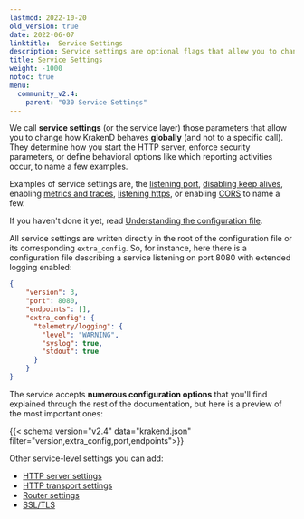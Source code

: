 ```yaml
---
lastmod: 2022-10-20
old_version: true
date: 2022-06-07
linktitle:  Service Settings
description: Service settings are optional flags that allow you to change how KrakenD behaves globally for all endpoints across configuration.
title: Service Settings
weight: -1000
notoc: true
menu:
  community_v2.4:
    parent: "030 Service Settings"
---
```

We call **service settings** (or the service layer) those parameters that allow you to change how KrakenD behaves **globally** (and not to a specific call). They determine how you start the HTTP server, enforce security parameters, or define behavioral options like which reporting activities occur, to name a few examples.

Examples of service settings are, the [listening port](/docs/v2.4/service-settings/http-server-settings/), [disabling keep alives](/docs/v2.4/service-settings/http-transport-settings/), enabling [metrics and traces](/docs/v2.4/telemetry/), [listening https](/docs/v2.4/service-settings/tls/), or enabling [CORS](/docs/v2.4/service-settings/cors/) to name a few.

If you haven't done it yet, read [ Understanding the configuration file](/docs/v2.4/configuration/structure/).

All service settings are written directly in the root of the configuration file or its corresponding `extra_config`. So, for instance, here there is a configuration file describing a service listening on port 8080 with extended logging enabled:

```json
{
    "version": 3,
    "port": 8080,
    "endpoints": [],
    "extra_config": {
      "telemetry/logging": {
        "level": "WARNING",
        "syslog": true,
        "stdout": true
      }
    }
}
```

The service accepts **numerous configuration options** that you'll find explained through the rest of the documentation, but here is a preview of the most important ones:

{{< schema version="v2.4" data="krakend.json" filter="version,extra_config,port,endpoints">}}

Other service-level settings you can add:

- [HTTP server settings](/docs/v2.4/service-settings/http-server-settings/)
- [HTTP transport settings](/docs/v2.4/service-settings/http-transport-settings/)
- [Router settings](/docs/v2.4/service-settings/router-options/)
- [SSL/TLS](/docs/v2.4/service-settings/tls/)
